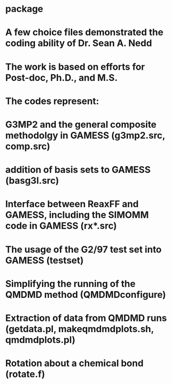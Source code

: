 # package

# A few choice files demonstrated the coding ability of Dr. Sean A. Nedd
# The work is based on efforts for Post-doc, Ph.D., and  M.S.
# The codes represent:
# G3MP2 and the general composite methodolgy in GAMESS (g3mp2.src, comp.src)
# addition of basis sets to GAMESS (basg3l.src)
# Interface between ReaxFF and GAMESS, including the SIMOMM code in GAMESS (rx*.src)
# The usage of the G2/97 test set into GAMESS (testset)
# Simplifying the running of the QMDMD method (QMDMDconfigure)
# Extraction of data from QMDMD runs (getdata.pl, makeqmdmdplots.sh, qmdmdplots.pl)
# Rotation about a chemical bond (rotate.f)
